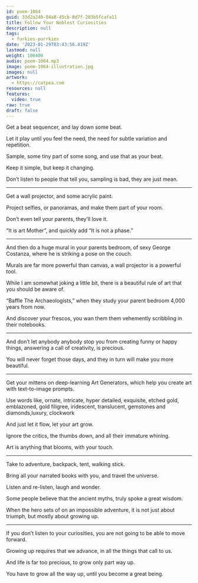 ```yaml
---
id: poem-1064
guid: 33d2a240-04a8-45cb-8d7f-203b5fcafa11
title: Follow Your Noblest Curiosities
description: null
tags:
  - furkies-purrkies
date: '2023-01-29T03:43:56.419Z'
lastmod: null
weight: 106400
audio: poem-1064.mp3
image: poem-1064-illustration.jpg
images: null
artwork:
  - https://catpea.com
resources: null
features:
  video: true
raw: true
draft: false
---
```


Get a beat sequencer,
and lay down some beat.

Let it play until you feel the need,
the need for subtle variation and repetition.

Sample, some tiny part of some song,
and use that as your beat.

Keep it simple,
but keep it changing.

Don’t listen to people that tell you,
sampling is bad, they are just mean.

---

Get a wall projector,
and some acrylic paint.

Project selfies, or panoramas,
and make them part of your room.

Don’t even tell your parents,
they’ll love it.

“It is art Mother”,
and quickly add “It is not a phase.”

---

And then do a huge mural in your parents bedroom,
of sexy George Costanza, where he is striking a pose on the couch.

Murals are far more powerful than canvas,
a wall projector is a powerful tool.

While I am somewhat joking a little bit,
there is a beautiful rule of art that you should be aware of.

“Baffle The Archaeologists,”
when they study your parent bedroom 4,000 years from now.

And discover your frescos,
you wan them them vehemently scribbling in their notebooks.

---

And don’t let anybody anybody stop you from creating funny or happy things,
answering a call of creativity, is precious.

You will never forget those days,
and they in turn will make you more beautiful.

---

Get your mittens on deep-learning Art Generators,
which help you create art with text-to-image prompts.

Use words like, ornate, intricate, hyper detailed, exquisite, etched gold,
emblazoned, gold filigree, iridescent, translucent, gemstones and diamonds,luxury, clockwork

And just let it flow,
let your art grow.

Ignore the critics, the thumbs down,
and all their immature whining.

Art is anything that blooms,
with your touch.

---

Take to adventure,
backpack, tent, walking stick.

Bring all your narrated books with you,
and travel the universe.

Listen and re-listen,
laugh and wonder.

Some people believe that the ancient myths,
truly spoke a great wisdom.

When the hero sets of on an impossible adventure,
it is not just about triumph, but mostly about growing up.

---

If you don’t listen to your curiosities,
you are not going to be able to move forward.

Growing up requires that we advance,
in all the things that call to us.

And life is far too precious,
to grow only part way up.

You have to grow all the way up,
until you become a great being.
